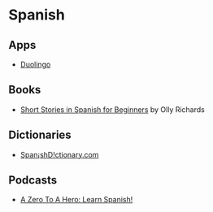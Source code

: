 # Spanish

## Apps

- [Duolingo](https://duolingo.com)

## Books

- [Short Stories in Spanish for Beginners](https://www.amazon.com/Short-Stories-Spanish-Beginners-Yourself/dp/1473683254) by Olly Richards

## Dictionaries

- [Span¡shD!ctionary.com](https://www.spanishdict.com/translation)

## Podcasts

- [A Zero To A Hero: Learn Spanish!](https://podcasts.apple.com/ru/podcast/a-zero-to-a-hero-learn-spanish/id1485542323)
